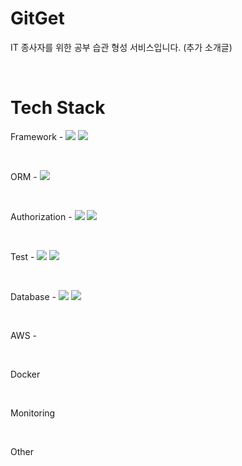 # GitGet
IT 종사자를 위한 공부 습관 형성 서비스입니다. 
(추가 소개글)

</br>

# Tech Stack 
Framework - <img src="https://img.shields.io/badge/Spring Boot-6DB33F?style=flat&logo=Spring Boot&logoColor=white" /> <img src="https://img.shields.io/badge/Gradle-02303A?style=flat&logo=Gradle&logoColor=white" />

</br>

ORM - <img src="https://img.shields.io/badge/Spring Boot JPA-6DB33F?style=flat&logo=Spring Boot&logoColor=white" />

</br>

Authorization - <img src="https://img.shields.io/badge/Spring Security-6DB33F?style=flat&logo=Spring Security&logoColor=white" /> <img src="https://img.shields.io/badge/Json Web Tokens-000000?style=flat&logo=jsonwebtokens&logoColor=white" />

</br>

Test - <img src="https://img.shields.io/badge/Junit5-25A162?style=flat&logo=junit5&logoColor=white" /> <img src="https://img.shields.io/badge/Postman-FF6C37?style=flat&logo=postman&logoColor=white" />

</br>

Database - <img src="https://img.shields.io/badge/Mariadb-003545?style=flat&logo=mariadb&logoColor=white" /> <img src="https://img.shields.io/badge/Mongodb-47A248?style=flat&logo=mongodb&logoColor=white" />

</br>

AWS - 

</br>

Docker

</br>

Monitoring

</br>

Other
